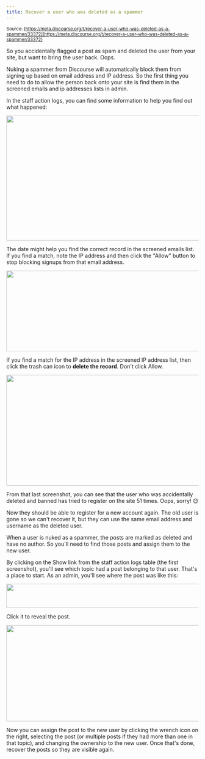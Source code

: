 ```yaml
---
title: Recover a user who was deleted as a spammer
---
```


<small class="documentation-source">Source: [https://meta.discourse.org/t/recover-a-user-who-was-deleted-as-a-spammer/33372](https://meta.discourse.org/t/recover-a-user-who-was-deleted-as-a-spammer/33372)</small>

So you accidentally flagged a post as spam and deleted the user from your site, but want to bring the user back. Oops.

Nuking a spammer from Discourse will automatically block them from signing up based on email address and IP address. So the first thing you need to do to allow the person back onto your site is find them in the screened emails and ip addresses lists in admin.

In the staff action logs, you can find some information to help you find out what happened:

<img src="//discourse-meta.s3-us-west-1.amazonaws.com/original/3X/d/5/d5b12cb49db2d090619d316db8f84ba78af65e6b.jpg" width="657" height="327">

The date might help you find the correct record in the screened emails list. If you find a match, note the IP address and then click the "Allow" button to stop blocking signups from that email address.

<img src="//discourse-meta.s3-us-west-1.amazonaws.com/original/3X/3/f/3f1c71e1634f0f67567edcc1c3ab66a3cb3a664e.jpg" width="690" height="211">

If you find a match for the IP address in the screened IP address list, then click the trash can icon to **delete the record**. Don't click Allow.

<img src="//discourse-meta.s3-us-west-1.amazonaws.com/original/3X/3/9/39ee5ea49fcaa62f2c9f712e029d937c0f531b24.jpg" width="690" height="290">

From that last screenshot, you can see that the user who was accidentally deleted and banned has tried to register on the site 51 times. Oops, sorry! :blush: 

Now they should be able to register for a new account again. The old user is gone so we can't recover it, but they can use the same email address and username as the deleted user.

When a user is nuked as a spammer, the posts are marked as deleted and have no author. So you'll need to find those posts and assign them to the new user.

By clicking on the Show link from the staff action logs table (the first screenshot), you'll see which topic had a post belonging to that user. That's a place to start. As an admin, you'll see where the post was like this:

<img src="//discourse-meta.s3-us-west-1.amazonaws.com/original/3X/0/6/06bca1e0cb7aa61ea6e413a7e0bec7018f4756a6.png" width="690" height="63">

Click it to reveal the post.

<img src="//discourse-meta.s3-us-west-1.amazonaws.com/original/3X/3/6/366b59a3507148766665e65591b0b3799b319c42.jpg" width="690" height="252">

Now you can assign the post to the new user by clicking the wrench icon on the right, selecting the post (or multiple posts if they had more than one in that topic), and changing the ownership to the new user. Once that's done, recover the posts so they are visible again.
